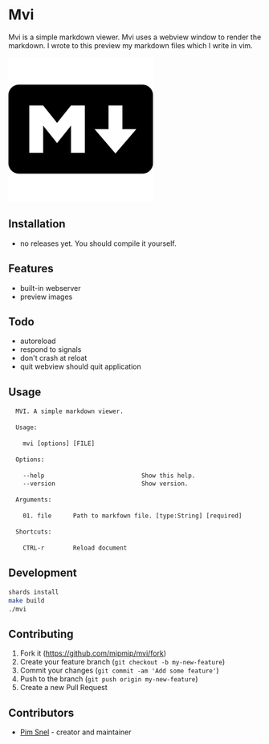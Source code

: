 # Mvi

Mvi is a simple markdown viewer. Mvi uses a webview window to render the
markdown. I wrote to this preview my markdown files which I write in vim.

![](./markdown.png)

## Installation

- no releases yet. You should compile it yourself.

## Features

- built-in webserver
- preview images

## Todo

- autoreload
- respond to signals
- don't crash at reloat
- quit webview should quit application

## Usage

```
  MVI. A simple markdown viewer.

  Usage:

    mvi [options] [FILE]

  Options:

    --help                           Show this help.
    --version                        Show version.

  Arguments:

    01. file      Path to markfown file. [type:String] [required]

  Shortcuts:

    CTRL-r        Reload document
```


## Development

```bash
shards install
make build
./mvi
```

## Contributing

1. Fork it (<https://github.com/mipmip/mvi/fork>)
2. Create your feature branch (`git checkout -b my-new-feature`)
3. Commit your changes (`git commit -am 'Add some feature'`)
4. Push to the branch (`git push origin my-new-feature`)
5. Create a new Pull Request

## Contributors

- [Pim Snel](https://github.com/mipmip) - creator and maintainer
